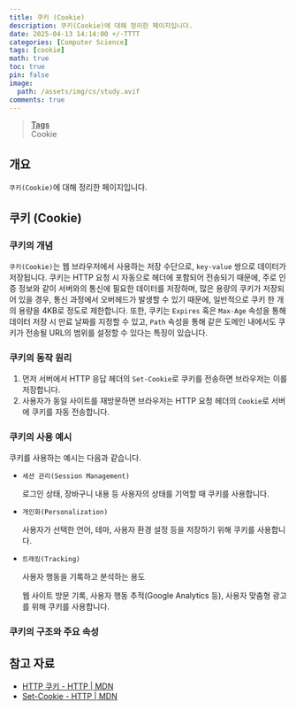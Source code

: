```yaml
---
title: 쿠키 (Cookie)
description: 쿠키(Cookie)에 대해 정리한 페이지입니다.
date: 2025-04-13 14:14:00 +/-TTTT
categories: [Computer Science]
tags: [cookie]
math: true
toc: true
pin: false
image:
  path: /assets/img/cs/study.avif
comments: true
---
```


<blockquote class="prompt-info"><p><strong><u>Tags</u></strong><br>
Cookie</p></blockquote>

## 개요

`쿠키(Cookie)`에 대해 정리한 페이지입니다.

## 쿠키 (Cookie)

### 쿠키의 개념

`쿠키(Cookie)`는 웹 브라우저에서 사용하는 저장 수단으로, `key-value` 쌍으로 데이터가 저장됩니다. 쿠키는 HTTP 요청 시 자동으로 헤더에 포함되어 전송되기 때문에, 주로 인증 정보와 같이 서버와의 통신에 필요한 데이터를 저장하며, 많은 용량의 쿠키가 저장되어 있을 경우, 통신 과정에서 오버헤드가 발생할 수 있기 때문에, 일반적으로 쿠키 한 개의 용량을 4KB로 정도로 제한합니다. 또한, 쿠키는 `Expires` 혹은 `Max-Age` 속성을 통해 데이터 저장 시 만료 날짜를 지정할 수 있고, `Path` 속성을 통해 같은 도메인 내에서도 쿠키가 전송될 URL의 범위를 설정할 수 있다는 특징이 있습니다.

### 쿠키의 동작 원리

1. 먼저 서버에서 HTTP 응답 헤더의 `Set-Cookie`로 쿠키를 전송하면 브라우저는 이를 저장합니다.
2. 사용자가 동일 사이트를 재방문하면 브라우저는 HTTP 요청 헤더의 `Cookie`로 서버에 쿠키를 자동 전송합니다.

### 쿠키의 사용 예시

쿠키를 사용하는 예시는 다음과 같습니다.

- `세션 관리(Session Management)`

  로그인 상태, 장바구니 내용 등 사용자의 상태를 기억할 때 쿠키를 사용합니다.

- `개인화(Personalization)`

  사용자가 선택한 언어, 테마, 사용자 환경 설정 등을 저장하기 위해 쿠키를 사용합니다.

- `트래킹(Tracking)`

  사용자 행동을 기록하고 분석하는 용도

  웹 사이트 방문 기록, 사용자 행동 추적(Google Analytics 등), 사용자 맞춤형 광고를 위해 쿠키를 사용합니다.

### 쿠키의 구조와 주요 속성

## 참고 자료

- <a href="https://developer.mozilla.org/ko/docs/Web/HTTP/Guides/Cookies" target="_blank">HTTP 쿠키 - HTTP | MDN</a>
- <a href="https://developer.mozilla.org/ko/docs/Web/HTTP/Reference/Headers/Set-Cookie" target="_blank">Set-Cookie - HTTP | MDN</a>
